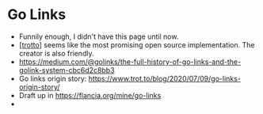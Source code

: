 # Go Links
- Funnily enough, I didn't have this page until now.
- [[trotto]] seems like the most promising open source implementation. The creator is also friendly.
- https://medium.com/@golinks/the-full-history-of-go-links-and-the-golink-system-cbc6d2c8bb3 
- Go links origin story: https://www.trot.to/blog/2020/07/09/go-links-origin-story/
- Draft up in https://flancia.org/mine/go-links
- 

[//begin]: # "Autogenerated link references for markdown compatibility"
[trotto]: trotto.md "Trotto"
[//end]: # "Autogenerated link references"